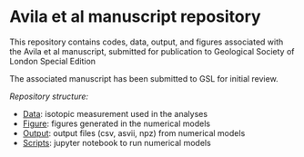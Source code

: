 # Avila et al manuscript repository

This repository contains codes, data, output, and figures associated with
the Avila et al manuscript, submitted for publication to Geological Society of London Special Edition

The associated manuscript has been submitted to GSL
for initial review.

*Repository structure:*

- [Data](Data/): isotopic measurement used in the analyses
- [Figure](Figures/): figures generated in the numerical models
- [Output](Output/): output files (csv, asvii, npz) from numerical models
- [Scripts](Scripts/): jupyter notebook to run numerical models
